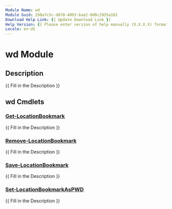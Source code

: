 ```yaml
---
Module Name: wd
Module Guid: 298a7c5c-d670-4093-bae2-0d6c2935a182
Download Help Link: {{ Update Download Link }}
Help Version: {{ Please enter version of help manually (X.X.X.X) format }}
Locale: en-US
---
```


# wd Module
## Description
{{ Fill in the Description }}

## wd Cmdlets
### [Get-LocationBookmark](Get-LocationBookmark.md)
{{ Fill in the Description }}

### [Remove-LocationBookmark](Remove-LocationBookmark.md)
{{ Fill in the Description }}

### [Save-LocationBookmark](Save-LocationBookmark.md)
{{ Fill in the Description }}

### [Set-LocationBookmarkAsPWD](Set-LocationBookmarkAsPWD.md)
{{ Fill in the Description }}

